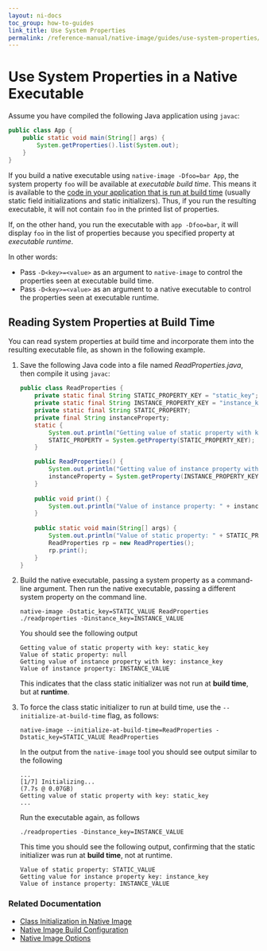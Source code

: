 ```yaml
---
layout: ni-docs
toc_group: how-to-guides
link_title: Use System Properties
permalink: /reference-manual/native-image/guides/use-system-properties/
---
```


# Use System Properties in a Native Executable

Assume you have compiled the following Java application using `javac`:
```java
public class App {
    public static void main(String[] args) {
        System.getProperties().list(System.out);
    }
}
```
If you build a native executable using `native-image -Dfoo=bar App`, the system property `foo` will be available at *executable build time*. This means it is available to the [code in your application that is run at build time](http://www.graalvm.org/sdk/javadoc/org/graalvm/nativeimage/ImageInfo.html#inImageBuildtimeCode--) (usually static field initializations and static initializers).
Thus, if you run the resulting executable, it will not contain `foo` in the printed list of properties.

If, on the other hand, you run the executable with `app -Dfoo=bar`, it will display `foo` in the list of properties because you specified property at *executable runtime*.

In other words:
* Pass `-D<key>=<value>` as an argument to `native-image` to control the properties seen at executable build time.
* Pass `-D<key>=<value>` as an argument to a native executable to control the properties seen at executable runtime.

## Reading System Properties at Build Time
You can read system properties at build time and incorporate them into the resulting executable file, as shown in the following example.

1. Save the following Java code into a file named _ReadProperties.java_, then compile it using `javac`:

    ```java
    public class ReadProperties {
        private static final String STATIC_PROPERTY_KEY = "static_key";
        private static final String INSTANCE_PROPERTY_KEY = "instance_key";
        private static final String STATIC_PROPERTY;
        private final String instanceProperty;
        static {
            System.out.println("Getting value of static property with key: " + STATIC_PROPERTY_KEY);
            STATIC_PROPERTY = System.getProperty(STATIC_PROPERTY_KEY);
        }
    
        public ReadProperties() {
            System.out.println("Getting value of instance property with key: " + INSTANCE_PROPERTY_KEY);
            instanceProperty = System.getProperty(INSTANCE_PROPERTY_KEY);
        }
        
        public void print() {
            System.out.println("Value of instance property: " + instanceProperty);
        } 
        
        public static void main(String[] args) {
            System.out.println("Value of static property: " + STATIC_PROPERTY);
            ReadProperties rp = new ReadProperties();
            rp.print();
        } 
    }
    ```

2. Build the native executable, passing a system property as a command-line argument. Then run the native executable, passing a different system property on the command line.

    ```shell
    native-image -Dstatic_key=STATIC_VALUE ReadProperties
    ./readproperties -Dinstance_key=INSTANCE_VALUE
    ```

    You should see the following output

    ```
    Getting value of static property with key: static_key
    Value of static property: null
    Getting value of instance property with key: instance_key
    Value of instance property: INSTANCE_VALUE
    ```

    This indicates that the class static initializer was not run at **build time**, but at **runtime**.

3. To force the class static initializer to run at build time, use the `--initialize-at-build-time` flag, as follows:

    ```shell
    native-image --initialize-at-build-time=ReadProperties -Dstatic_key=STATIC_VALUE ReadProperties
    ```

    In the output from the `native-image` tool you should see output similar to the following

    ```
    ...
    [1/7] Initializing...                                            (7.7s @ 0.07GB)
    Getting value of static property with key: static_key
    ...
    ```
    Run the executable again, as follows

    ```shell
    ./readproperties -Dinstance_key=INSTANCE_VALUE
    ```

    This time you should see the following output, confirming that the static initializer was run at **build time**, not at runtime.

    ```
    Value of static property: STATIC_VALUE
    Getting value for instance property key: instance_key
    Value of instance property: INSTANCE_VALUE
    ```

### Related Documentation

* [Class Initialization in Native Image](../ClassInitialization.md)
* [Native Image Build Configuration](../BuildConfiguration.md)
* [Native Image Options](../BuildOptions.md)